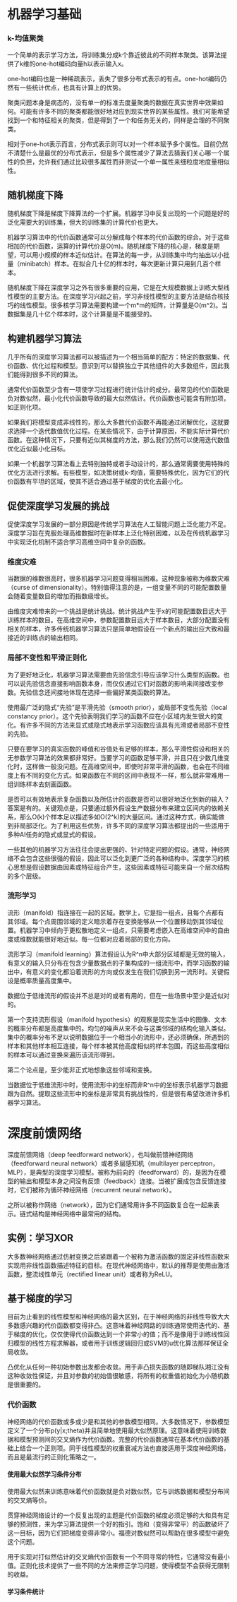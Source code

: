 # 机器学习基础

### k-均值聚类
一个简单的表示学习方法，将训练集分成k个靠近彼此的不同样本聚类。该算法提供了k维的one-hot编码向量h以表示输入x。

one-hot编码也是一种稀疏表示，丢失了很多分布式表示的有点。one-hot编码仍然有一些统计优点，也具有计算上的优势。

聚类问题本身是病态的，没有单一的标准去度量聚类的数据在真实世界中效果如何。可能有许多不同的聚类都能很好地对应到现实世界的某些属性。我们可能希望找到一个和特征相关的聚类，但是得到了一个和任务无关的，同样是合理的不同聚类。

相对于one-hot表示而言，分布式表示则可以对一个样本赋予多个属性。目前仍然不清楚什么是最优的分布式表示，但是多个属性减少了算法去猜我们关心哪一个属性的负担，允许我们通过比较很多属性而非测试一个单一属性来细粒度地度量相似性。

## 随机梯度下降
随机梯度下降是梯度下降算法的一个扩展。机器学习中反复出现的一个问题是好的泛化需要大的训练集，但大的训练集的计算代价也更大。

机器学习算法中的代价函数通常可以分解成每个样本的代价函数的综合。对于这些相加的代价函数，运算的计算代价是O(m)。随机梯度下降的核心是，梯度是期望，可以用小规模的样本近似估计。在算法的每一步，从训练集中均匀抽出以小批量（minibatch）样本。在拟合几十亿的样本时，每次更新计算只用到几百个样本。

随机梯度下降在深度学习之外有很多重要的应用，它是在大规模数据上训练大型线性模型的主要方法。在深度学习兴起之前，学习非线性模型的主要方法是结合核技巧的线性模型。很多核学习算法需要构建一个m*m的矩阵，计算量是O(m^2)。当数据集是几十亿个样本时，这个计算量是不能接受的。

## 构建机器学习算法
几乎所有的深度学习算法都可以被描述为一个相当简单的配方：特定的数据集、代价函数、优化过程和模型。意识到可以替换独立于其他组件的大多数组件，因此我们能得到很多不同的算法。

通常代价函数至少含有一项使学习过程进行统计估计的成分。最常见的代价函数是负对数似然，最小化代价函数导致的最大似然估计。代价函数也可能含有附加项，如正则化项。

如果我们将模型变成非线性的，那么大多数代价函数不再能通过闭解优化，这就要求选择一个迭代数值优化过程。在某些情况下，由于计算原因，不能实际计算代价函数。在这种情况下，只要有近似其梯度的方法，那么我们仍然可以使用迭代数值优化近似最小化目标。

如果一个机器学习算法看上去特别独特或者手动设计的，那么通常需要使用特殊的优化方法进行求解。有些模型，如决策树或k-均值，需要特殊优化，因为它们的代价函数有平坦的区域，使其不适合通过基于梯度的优化去最小化。

## 促使深度学习发展的挑战
促使深度学习发展的一部分原因是传统学习算法在人工智能问题上泛化能力不足。深度学习旨在克服处理高维数据时在新样本上泛化特别困难，以及在传统机器学习中实现泛化机制不适合学习高维空间中复杂的函数。

### 维度灾难
当数据的维数很高时，很多机器学习问题变得相当困难。这种现象被称为维数灾难（curse of dimensionality）。特别值得注意的是，一组变量不同的可能配置数量会随着变量数目的增加而指数级增长。

由维度灾难带来的一个挑战是统计挑战。统计挑战产生于x的可能配置数目远大于训练样本的数目。在高维空间中，参数配置数目远大于样本数目，大部分配置没有相关的样本，许多传统机器学习算法只是简单地假设在一个新点的输出应大致和最接近的训练点的输出相同。

### 局部不变性和平滑正则化
为了更好地泛化，机器学习算法需要由先验信念引导应该学习什么类型的函数。也可以说先验信念直接影响函数本身，而仅仅通过它们对函数的影响来间接改变参数。先验信念还间接地体现在选择一些偏好某类函数的算法。

使用最广泛的隐式“先验”是平滑先验（smooth prior），或局部不变性先验（local constancy prior）。这个先验表明我们学习的函数不应在小区域内发生很大的变化。有许多不同的方法来显式或隐式地表示学习函数应该具有光滑或者局部不变性的先验。

只要在要学习的真实函数的峰值和谷值处有足够的样本，那么平滑性假设和相关的无参数学习算法的效果都非常好。当要学习的函数足够平滑，并且只在少数几维变化时，这样做一般没问题。在高维空间中，即使时非常平滑的函数，也会在不同维度上有不同的变化方式。如果函数在不同的区间中表现不一样，那么就非常难用一组训练样本去刻画函数。

是否可以有效地表示复杂函数以及所估计的函数是否可以很好地泛化到新的输入？答案是有的。关键观点是，只要通过额外假设生产数据分布来建立区间内的依赖关系，那么O(k)个样本足以描述多如O(2^k)的大量区间。通过这种方式，确实能做到非局部泛化。为了利用这些优势，许多不同的深度学习算法都提出的一些适用于多种AI任务的隐式或显式的假设。

一些其他的机器学习方法往往会提出更强的、针对特定问题的假设。通常，神经网络不会包含这些很强的假设，因此可以泛化到更广泛的各种结构中。深度学习的核心思想是假设数据由因素或特征组合产生，这些因素或特征可能来自一个层次结构的多个层级。

### 流形学习
流形（manifold）指连接在一起的区域。数学上，它是指一组点，且每个点都有其邻域。每个点周围邻域的定义暗示着存在变换能够从一个位置移动到其邻域位置。机器学习中倾向于更松散地定义一组点，只需要考虑嵌入在高维空间中的自由度或维数就能很好地近似。每一位都对应着局部的变化方向。

流形学习（manifold learning）算法假设认为R^n中大部分区域都是无效的输入，有意义的输入只分布在包含少量数据点的子集构成的一组流形中，而学习函数的输出中，有意义的变化都沿着流形的方向或仅发生在我们切换到另一流形时。关键假设是概率质量高度集中。

数据位于低维流形的假设并不总是对的或者有用的，但在一些场景中至少是近似对的。

第一个支持流形假设（manifold hypothesis）的观察是现实生活中的图像、文本的概率分布都是高度集中的。均匀的噪声从来不会与这类邻域的结构化输入类似。集中的概率分布不足以说明数据位于一个相当小的流形中，还必须确保，所遇到的样本和其他样本相互连接，每个样本被其他高度相似的样本包围，而这些高度相似的样本可以通过变换来遍历该流形得到。

第二个论点是，至少能非正式地想象这些邻域和变换。

当数据位于低维流形中时，使用流形中的坐标而非R^n中的坐标表示机器学习数据跟为自然。提取这些流形中的坐标是非常具有挑战性的，但是很有希望改进许多机器学习算法。

# 深度前馈网络
深度前馈网络（deep feedforward network），也叫做前馈神经网络（feedforward neural network）或者多层感知机（multilayer perceptron，MLP），是典型的深度学习模型。被称为前向的（feedforward）的，是因为在模型的输出和模型本身之间没有反馈（feedback）连接。当被扩展成包含反馈连接时，它们被称为循环神经网络（recurrent neural network）。

之所以被称作网络（network），因为它们通常用许多不同函数复合在一起来表示。链式结构是神经网络中最常用的结构。

## 实例：学习XOR
大多数神经网络通过仿射变换之后紧跟着一个被称为激活函数的固定非线性函数来实现用非线性函数描述特征的目标。在现代神经网络中，默认的推荐是使用由激活函数，整流线性单元（rectified linear unit）或者称为ReLU。

## 基于梯度的学习
目前为止看到的线性模型和神经网络的最大区别，在于神经网络的非线性导致大大多数感兴趣的代价函数都变得非凸。这意味着神经网路的训练通常使用迭代的、基于梯度的优化，仅仅使得代价函数达到一个非常小的值；而不是像用于训练线性回归模型的线性方程求解器，或者用于训练逻辑回归或SVM的u优化算法那样保证全局收敛。

凸优化从任何一种初始参数出发都会收敛。用于非凸损失函数的随即梯队湘江没有这种收敛性保证，并且对参数的初始值很敏感，将所有的权重值初始化为小随机数是很重要的。

### 代价函数
神经网络的代价函数或多或少是和其他的参数模型相同。大多数情况下，参数模型定义了一个分布p(y|x;theta)并且简单地使用最大似然原理。这意味着使用训练数据和模型预测间的交叉熵作为代价函数。完整的代价函数通常在基本代价函数的基础上结合一个正则项。同于线性模型的权重衰减方法也直接适用于深度神经网络，而且是最流行的正则化策略之一。

#### 使用最大似然学习条件分布
使用最大似然来训练意味着代价函数就是负对数似然，它与训练数据和模型分布间的交叉熵等价。

贯穿神经网络设计的一个反复出现的主题是代价函数的梯度必须足够的大和具有足够的预测性，来为学习算法提供一个好的指引。饱和（变得非常平）的函数破坏了这一目标，因为它们把梯度变得非常小。福德对数似然可以帮助在很多模型中避免这个问题。

用于实现对打似然估计的交叉熵代价函数有一个不同寻常的特性，它通常没有最小值。正则化技术提供了一些不同的方法来修正学习问题，使得模型不会获得无限制的收益。

#### 学习条件统计
